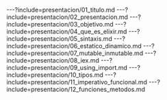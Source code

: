 ---?include=presentacion/01_titulo.md
---?include=presentacion/02_presentacion.md
---?include=presentacion/03_objetivo.md
---?include=presentacion/04_que_es_elixir.md
---?include=presentacion/05_sintaxis.md
---?include=presentacion/06_estatico_dinamico.md
---?include=presentacion/07_mutable_inmutable.md
---?include=presentacion/08_iex.md
---?include=presentacion/09_using_import.md
---?include=presentacion/10_tipos.md
---?include=presentacion/11_imperativo_funcional.md
---?include=presentacion/12_funciones_metodos.md

